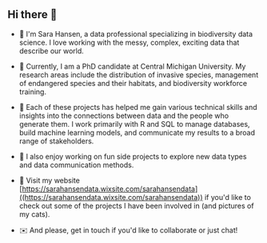 ## Hi there 👋

* 🌟  I'm Sara Hansen, a data professional specializing in biodiversity data science. I love working with the messy, complex, exciting data that describe our world. 

* 🌳  Currently, I am a PhD candidate at Central Michigan University. My research areas include the distribution of invasive species, management of endangered species and their habitats, and biodiversity workforce training. 

* 💭  Each of these projects has helped me gain various technical skills and insights into the connections between data and the people who generate them. I work primarily with R and SQL to manage databases, build machine learning models, and communicate my results to a broad range of stakeholders.

* 💚  I also enjoy working on fun side projects to explore new data types and data communication methods.

* 💁  Visit my website [https://sarahansendata.wixsite.com/sarahansendata]((https://sarahansendata.wixsite.com/sarahansendata)) if you'd like to check out some of the projects I have been involved in (and pictures of my cats). 

* ✉️  And please, get in touch if you'd like to collaborate or just chat!



